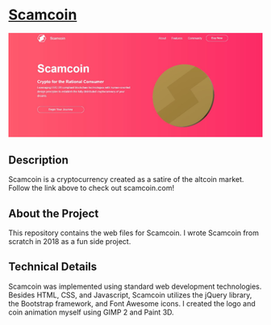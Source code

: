 # [Scamcoin](scamcoinico.com)


<p align="center">

  <img src="https://github.com/abewheel/Scamcoin/blob/master/scamcoinss.JPG" alt="Website screenshot"/>

</p>



## Description


Scamcoin is a cryptocurrency created as a satire of the altcoin market. Follow the link above to check out scamcoin.com!

## About the Project


This repository contains the web files for Scamcoin. I wrote Scamcoin from scratch in 2018 as a fun side project.


## Technical Details


Scamcoin was implemented using standard web development technologies. Besides HTML, CSS, and Javascript, Scamcoin utilizes the jQuery library, the Bootstrap framework, and Font Awesome icons. I created the logo and coin animation myself using GIMP 2 and Paint 3D.
